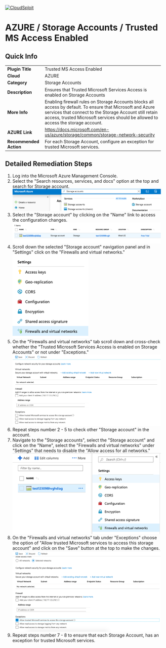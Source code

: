 [![CloudSploit](https://cloudsploit.com/img/logo-new-big-text-100.png "CloudSploit")](https://cloudsploit.com)

# AZURE / Storage Accounts / Trusted MS Access Enabled

## Quick Info

| | |
|-|-|
| **Plugin Title** | Trusted MS Access Enabled |
| **Cloud** | AZURE |
| **Category** | Storage Accounts |
| **Description** | Ensures that Trusted Microsoft Services Access is enabled on Storage Accounts |
| **More Info** | Enabling firewall rules on Storage Accounts blocks all access by default. To ensure that Microsoft and Azure services that connect to the Storage Account still retain access, trusted Microsoft services should be allowed to access the storage account. |
| **AZURE Link** | https://docs.microsoft.com/en-us/azure/storage/common/storage-network-security |
| **Recommended Action** | For each Storage Account, configure an exception for trusted Microsoft services. |

## Detailed Remediation Steps
1. Log into the Microsoft Azure Management Console.
2. Select the "Search resources, services, and docs" option at the top and search for Storage account. </br> <img src="/resources/azure/storageaccounts/trusted-ms-access-enabled/step2.png"/>
3. Select the "Storage account" by clicking on the "Name" link to access the configuration changes. </br> <img src="/resources/azure/storageaccounts/trusted-ms-access-enabled/step3.png"/>
4. Scroll down the selected "Storage account" navigation panel and in "Settings" click on the "Firewalls and virtual networks."</br> <img src="/resources/azure/storageaccounts/trusted-ms-access-enabled/step4.png"/>
5. On the "Firewalls and virtual networks" tab scroll down and cross-check whether the "Trusted Microsoft Services Access is enabled on Storage Accounts" or not under "Exceptions." </br> <img src="/resources/azure/storageaccounts/trusted-ms-access-enabled/step5.png"/>
6. Repeat steps number 2 - 5 to check other "Storage account" in the account. </br>
7. Navigate to the "Storage accounts", select the "Storage account" and click on the "Name", select the "Firewalls and virtual networks" under "Settings" that needs to disable  the "Allow access for all networks."</br> <img src="/resources/azure/storageaccounts/trusted-ms-access-enabled/step7.png"/>
8. On the "Firewalls and virtual networks" tab under "Exceptions" choose the option of "Allow trusted Microsoft services to access this storage account" and click on the "Save" button at the top to make the changes. </br> <img src="/resources/azure/storageaccounts/trusted-ms-access-enabled/step8.png"/>
9. Repeat steps number 7 - 8 to ensure that each Storage Account, has an exception for trusted Microsoft services.</br>

